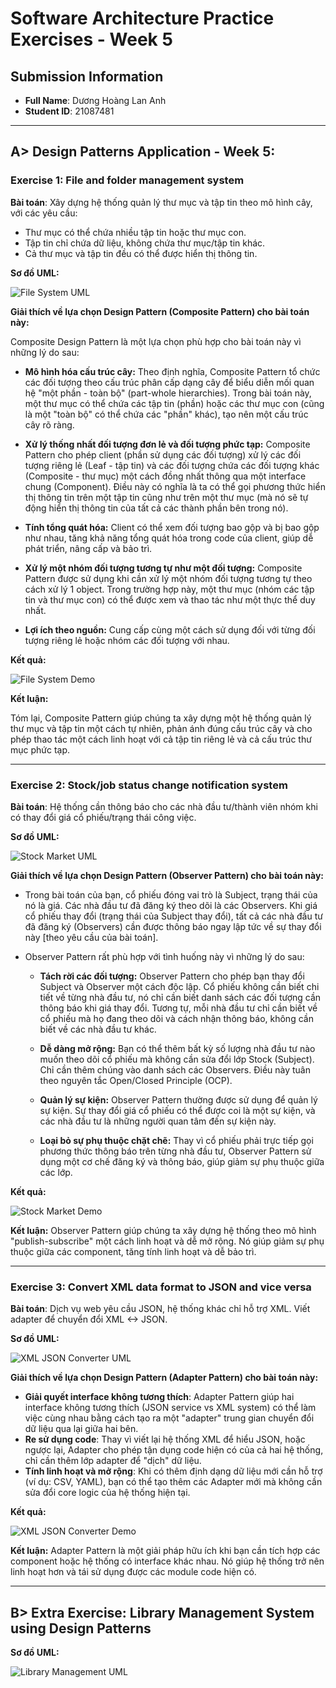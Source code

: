 # Software Architecture Practice Exercises - Week 5

## Submission Information

- **Full Name**: Dương Hoàng Lan Anh
- **Student ID**: 21087481

---

## A> Design Patterns Application - Week 5:

### Exercise 1: File and folder management system

**Bài toán**: Xây dựng hệ thống quản lý thư mục và tập tin theo mô hình cây, với các yêu cầu:

- Thư mục có thể chứa nhiều tập tin hoặc thư mục con.
- Tập tin chỉ chứa dữ liệu, không chứa thư mục/tập tin khác.
- Cả thư mục và tập tin đều có thể được hiển thị thông tin.

**Sơ đồ UML:**

![File System UML](proof_images/Exercise01_FileSystem_UMLDiagram.png)

**Giải thích về lựa chọn Design Pattern (Composite Pattern) cho bài toán này:**

Composite Design Pattern là một lựa chọn phù hợp cho bài toán này vì những lý do sau:

- **Mô hình hóa cấu trúc cây:** Theo định nghĩa, Composite Pattern tổ chức các đối tượng theo cấu trúc phân cấp dạng cây để biểu diễn mối quan hệ "một phần - toàn bộ" (part-whole hierarchies). Trong bài toán này, một thư mục có thể chứa các tập tin (phần) hoặc các thư mục con (cũng là một "toàn bộ" có thể chứa các "phần" khác), tạo nên một cấu trúc cây rõ ràng.

- **Xử lý thống nhất đối tượng đơn lẻ và đối tượng phức tạp:** Composite Pattern cho phép client (phần sử dụng các đối tượng) xử lý các đối tượng riêng lẻ (Leaf - tập tin) và các đối tượng chứa các đối tượng khác (Composite - thư mục) một cách đồng nhất thông qua một interface chung (Component). Điều này có nghĩa là ta có thể gọi phương thức hiển thị thông tin trên một tập tin cũng như trên một thư mục (mà nó sẽ tự động hiển thị thông tin của tất cả các thành phần bên trong nó).

- **Tính tổng quát hóa:** Client có thể xem đối tượng bao gộp và bị bao gộp như nhau, tăng khả năng tổng quát hóa trong code của client, giúp dễ phát triển, nâng cấp và bảo trì.

- **Xử lý một nhóm đối tượng tương tự như một đối tượng:** Composite Pattern được sử dụng khi cần xử lý một nhóm đối tượng tương tự theo cách xử lý 1 object. Trong trường hợp này, một thư mục (nhóm các tập tin và thư mục con) có thể được xem và thao tác như một thực thể duy nhất.

- **Lợi ích theo nguồn:** Cung cấp cùng một cách sử dụng đối với từng đối tượng riêng lẻ hoặc nhóm các đối tượng với nhau.

**Kết quả:**

![File System Demo](proof_images/Exercise01_FileSystemDemo.png)

**Kết luận:**

Tóm lại, Composite Pattern giúp chúng ta xây dựng một hệ thống quản lý thư mục và tập tin một cách tự nhiên, phản ánh đúng cấu trúc cây và cho phép thao tác một cách linh hoạt với cả tập tin riêng lẻ và cả cấu trúc thư mục phức tạp.

---

### Exercise 2: Stock/job status change notification system

**Bài toán**: Hệ thống cần thông báo cho các nhà đầu tư/thành viên nhóm khi có thay đổi giá cổ phiếu/trạng thái công việc.

**Sơ đồ UML:**

![Stock Market UML](proof_images/Exercise02_StockMarket_UMLDiagram.png)

**Giải thích về lựa chọn Design Pattern (Observer Pattern) cho bài toán này:**

- Trong bài toán của bạn, cổ phiếu đóng vai trò là Subject, trạng thái của nó là giá. Các nhà đầu tư đã đăng ký theo dõi là các Observers. Khi giá cổ phiếu thay đổi (trạng thái của Subject thay đổi), tất cả các nhà đầu tư đã đăng ký (Observers) cần được thông báo ngay lập tức về sự thay đổi này [theo yêu cầu của bài toán].

- Observer Pattern rất phù hợp với tình huống này vì những lý do sau:

    - **Tách rời các đối tượng:** Observer Pattern cho phép bạn thay đổi Subject và Observer một cách độc lập. Cổ phiếu không cần biết chi tiết về từng nhà đầu tư, nó chỉ cần biết danh sách các đối tượng cần thông báo khi giá thay đổi. Tương tự, mỗi nhà đầu tư chỉ cần biết về cổ phiếu mà họ đang theo dõi và cách nhận thông báo, không cần biết về các nhà đầu tư khác.

    - **Dễ dàng mở rộng:** Bạn có thể thêm bất kỳ số lượng nhà đầu tư nào muốn theo dõi cổ phiếu mà không cần sửa đổi lớp Stock (Subject). Chỉ cần thêm chúng vào danh sách các Observers. Điều này tuân theo nguyên tắc Open/Closed Principle (OCP).

    - **Quản lý sự kiện:** Observer Pattern thường được sử dụng để quản lý sự kiện. Sự thay đổi giá cổ phiếu có thể được coi là một sự kiện, và các nhà đầu tư là những người quan tâm đến sự kiện này.

    - **Loại bỏ sự phụ thuộc chặt chẽ:** Thay vì cổ phiếu phải trực tiếp gọi phương thức thông báo trên từng nhà đầu tư, Observer Pattern sử dụng một cơ chế đăng ký và thông báo, giúp giảm sự phụ thuộc giữa các lớp.

**Kết quả:**

![Stock Market Demo](proof_images/Exercise02_StockMarketDemo.png)

**Kết luận:**
Observer Pattern giúp chúng ta xây dựng hệ thống theo mô hình "publish-subscribe" một cách linh hoạt và dễ mở rộng. Nó giúp giảm sự phụ thuộc giữa các component, tăng tính linh hoạt và dễ bảo trì.

---

### Exercise 3: Convert XML data format to JSON and vice versa

**Bài toán**: Dịch vụ web yêu cầu JSON, hệ thống khác chỉ hỗ trợ XML. Viết adapter để chuyển đổi XML <-> JSON.

**Sơ đồ UML:**

![XML JSON Converter UML](proof_images/Exercise03_DataFormatConverter_UMLDiagram.svg)

**Giải thích về lựa chọn Design Pattern (Adapter Pattern) cho bài toán này:**

- **Giải quyết interface không tương thích**: Adapter Pattern giúp hai interface không tương thích (JSON service vs XML system) có thể làm việc cùng nhau bằng cách tạo ra một "adapter" trung gian chuyển đổi dữ liệu qua lại giữa hai bên.
- **Re sử dụng code**: Thay vì viết lại hệ thống XML để hiểu JSON, hoặc ngược lại, Adapter cho phép tận dụng code hiện có của cả hai hệ thống, chỉ cần thêm lớp adapter để "dịch" dữ liệu.
- **Tính linh hoạt và mở rộng**: Khi có thêm định dạng dữ liệu mới cần hỗ trợ (ví dụ: CSV, YAML), bạn có thể tạo thêm các Adapter mới mà không cần sửa đổi core logic của hệ thống hiện tại.

**Kết quả:**

![XML JSON Converter Demo](proof_images/Exercise03_DataFormatConverterDemo.png)

**Kết luận:**
Adapter Pattern là một giải pháp hữu ích khi bạn cần tích hợp các component hoặc hệ thống có interface khác nhau. Nó giúp hệ thống trở nên linh hoạt hơn và tái sử dụng được các module code hiện có.

---

## B> Extra Exercise: Library Management System using Design Patterns

**Sơ đồ UML:**

![Library Management UML](proof_images/LibraryManagementSystem_UMLDiagram.png)
